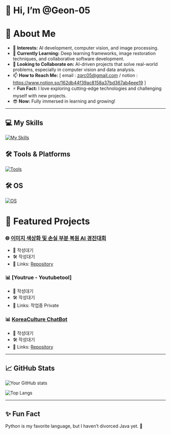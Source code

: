 # 👋 Hi, I’m @Geon-05

# 🌟 About Me
- 👀 **Interests:** AI development, computer vision, and image processing.  
- 🌱 **Currently Learning:** Deep learning frameworks, image restoration techniques, and collaborative software development.  
- 💞️ **Looking to Collaborate on:** AI-driven projects that solve real-world problems, especially in computer vision and data analysis.  
- 📫 **How to Reach Me:** [ email : zqrc05@gmail.com / notion : https://www.notion.so/162db44f39ac8158a37bd367ab4eee19 ]  
- ⚡ **Fun Fact:** I love exploring cutting-edge technologies and challenging myself with new projects.  
- 😎 **Now:** Fully immersed in learning and growing!  
---

## 💻 My Skills  
[![My Skills](https://skillicons.dev/icons?i=python,pytorch,tensorflow,css,html,vue,js,flask&theme=light)](https://skillicons.dev)  

## 🛠️ Tools & Platforms  
[![Tools](https://skillicons.dev/icons?i=git,github,gcp,aws,vscode,notion&theme=light)](https://skillicons.dev)  

## 🛠️ OS 
[![OS](https://skillicons.dev/icons?i=windows,ubuntu&theme=light)](https://skillicons.dev)  


# 📂 Featured Projects
### 🌐 [이미지 색상화 및 손실 부분 복원 AI 경진대회](https://dacon.io/competitions/official/236420/overview/description)
- 🚀 작성대기
- 🛠️ 작성대기
- 🔗 Links: [Repository](https://github.com/Geon-05/dacon_image)

### 📊 [Youtrue - Youtubetool]
- 🚀 작성대기
- 🛠️ 작성대기
- 🔗 Links: 작업중 Private

### 📊 [KoreaCulture ChatBot](https://github.com/yourusername/project-repo)
- 🚀 작성대기
- 🛠️ 작성대기
- 🔗 Links: [Repository](https://github.com/Geon-05/koreaculture_project01)

---

## 📈 GitHub Stats
![Your GitHub stats](https://github-readme-stats.vercel.app/api?username=Geon-05&show_icons=true&theme=radical)

![Top Langs](https://github-readme-stats.vercel.app/api/top-langs/?username=Geon-05&layout=compact&theme=radical)

---

## ✨ Fun Fact
Python is my favorite language, but I haven’t divorced Java yet. 🤝
